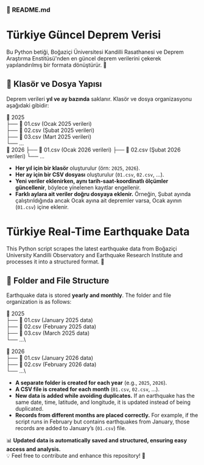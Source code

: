 ### 📌 **README.md**  

# Türkiye Güncel Deprem Verisi

Bu Python betiği, Boğaziçi Üniversitesi Kandilli Rasathanesi ve Deprem Araştırma Enstitüsü'nden en güncel deprem verilerini çekerek yapılandırılmış bir formata dönüştürür. 🚀

## 📂 Klasör ve Dosya Yapısı

Deprem verileri **yıl ve ay bazında** saklanır. Klasör ve dosya organizasyonu aşağıdaki gibidir:


📂 2025\
   ├── 📄 01.csv  (Ocak 2025 verileri)\
   ├── 📄 02.csv  (Şubat 2025 verileri)\
   ├── 📄 03.csv  (Mart 2025 verileri)\
   └── ...\
📂 2026
   ├── 📄 01.csv  (Ocak 2026 verileri)
   ├── 📄 02.csv  (Şubat 2026 verileri)
   └── ...


- **Her yıl için bir klasör** oluşturulur (örn: `2025`, `2026`).
- **Her ay için bir CSV dosyası** oluşturulur (`01.csv`, `02.csv`, ...).
- **Yeni veriler eklenirken, aynı tarih-saat-koordinatlı ölçümler güncellenir**, böylece yinelenen kayıtlar engellenir.
- **Farklı aylara ait veriler doğru dosyaya eklenir.** Örneğin, Şubat ayında çalıştırıldığında ancak Ocak ayına ait depremler varsa, Ocak ayının (`01.csv`) içine eklenir.

# Türkiye Real-Time Earthquake Data

This Python script scrapes the latest earthquake data from Boğaziçi University Kandilli Observatory and Earthquake Research Institute and processes it into a structured format. 🚀

## 📂 Folder and File Structure

Earthquake data is stored **yearly and monthly**. The folder and file organization is as follows:

📂 2025\
   ├── 📄 01.csv  (January 2025 data)\
   ├── 📄 02.csv  (February 2025 data)\
   ├── 📄 03.csv  (March 2025 data)\
   └── ...\

📂 2026\
   ├── 📄 01.csv  (January 2026 data)\
   ├── 📄 02.csv  (February 2026 data)\
   └── ...\

- **A separate folder is created for each year** (e.g., `2025`, `2026`).
- **A CSV file is created for each month** (`01.csv`, `02.csv`, ...).
- **New data is added while avoiding duplicates.** If an earthquake has the same date, time, latitude, and longitude, it is updated instead of being duplicated.
- **Records from different months are placed correctly.** For example, if the script runs in February but contains earthquakes from January, those records are added to January’s (`01.csv`) file.


📊 **Updated data is automatically saved and structured, ensuring easy access and analysis.**  
💡 Feel free to contribute and enhance this repository! 🚀